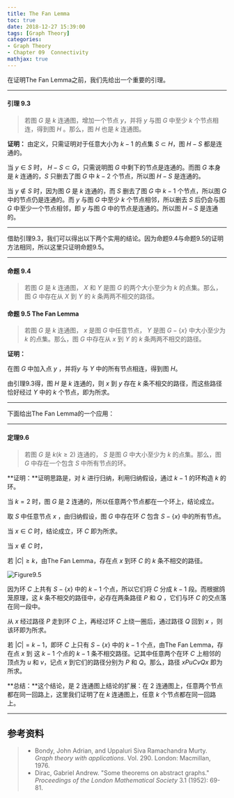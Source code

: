 ```yaml
---
title: The Fan Lemma
toc: true
date: 2018-12-27 15:39:00
tags: [Graph Theory]
categories: 
- Graph Theory
- Chapter 09  Connectivity
mathjax: true
---
```


在证明The Fan Lemma之前，我们先给出一个重要的引理。

------

#### 引理 9.3  

> 若图 $G$ 是 $k$ 连通图，增加一个节点 $y$，并将 $y$ 与图 $G$ 中至少 $k$ 个节点相连，得到图 $H$ 。那么，图 $H$ 也是 $k$ 连通图。

**证明：** 由定义，只需证明对于任意大小为 $k-1$ 的点集 $S \subset H$，图 $H-S$ 都是连通的。

当 $y \in S$ 时， $H-S \subset G$，只需说明图 $G$ 中剩下的节点是连通的。而图 $G$ 本身是 $k$ 连通的，$S$ 只删去了图 $G$ 中 $k-2$ 个节点，所以图 $H-S$ 是连通的。

当 $y \notin S$ 时，因为图 $G$ 是 $k$ 连通的，而 $S$ 删去了图 $G$ 中 $k-1$ 个节点，所以图 $G$ 中的节点仍是连通的。而 $y$ 与图 $G$ 中至少 $k$ 个节点相邻，所以删去 $S$ 后仍会与图 $G$ 中至少一个节点相邻，即 $y$ 与图 $G$ 中的节点是连通的。所以图 $H-S$ 是连通的。

------

借助引理9.3，我们可以得出以下两个实用的结论。因为命题9.4与命题9.5的证明方法相同，所以这里只证明命题9.5。

------

#### 命题 9.4  

> 若图 $G$ 是 $k$ 连通图， $X$ 和 $Y$ 是图 $G$ 的两个大小至少为 $k$ 的点集。那么，图 $G$ 中存在从 $X$ 到 $Y$ 的 $k$ 条两两不相交的路径。

#### 命题 9.5   The Fan Lemma

> 若图 $G$ 是 $k$ 连通图， $x$ 是图 $G$ 中任意节点， $Y$ 是图 $G-\{x\}$ 中大小至少为 $k$ 的点集。那么，图 $G$ 中存在从 $x$ 到 $Y$ 的 $k$ 条两两不相交的路径。
>

**证明：**

在图 $G$ 中加入点 $y$ ，并将$y$ 与 $Y$ 中的所有节点相连，得到图 $H$。

由引理9.3得，图 $H$ 是 $k$ 连通的，则 $x$ 到 $y$ 存在 $k$ 条不相交的路径，而这些路径恰好经过 $Y$ 中的 $k$ 个节点，即为所求。

------

下面给出The Fan Lemma的一个应用：

------

#### 定理9.6 

> 若图 $G$ 是 $k (k \ge 2)$ 连通的， $S$ 是图 $G$ 中大小至少为 $k$ 的点集。那么，图 $G$ 中存在一个包含 $S$ 中所有节点的环。

**证明：**证明思路是，对 $k$ 进行归纳，利用归纳假设，通过 $k-1$ 的环构造 $k$ 的环。

当 $k=2$ 时，图 $G$ 是 $2$ 连通的，所以任意两个节点都在一个环上，结论成立。

取 $S$ 中任意节点 $x$ ，由归纳假设，图 $G$ 中存在环 $C$ 包含 $S-\{x\}$ 中的所有节点。

当 $x \in C$ 时，结论成立，环 $C$ 即为所求。

当 $x \notin C$ 时，

若 $|C| \ge k$，由The Fan Lemma，存在点 $x$ 到环 $C$ 的 $k$ 条不相交的路径。



![Figure9.5](\images\Figure9.5.png)

因为环 $C$ 上共有 $S-\{x\}$ 中的 $k-1$ 个点，所以它们将 $C$ 分成 $k-1$ 段。而根据鸽笼原理，这 $k$ 条不相交的路径中，必存在两条路径 $P$ 和 $Q$ ，它们与环 $C$ 的交点落在同一段中。

从 $x$ 经过路径 $P$ 走到环 $C$ 上，再经过环 $C$ 上绕一圈后，通过路径 $Q$ 回到 $x$ ，则该环即为所求。

若 $|C| = k-1$，即环 $C$ 上只有 $S-\{x\}$ 中的 $k-1$ 个点，由The Fan Lemma，存在点 $x$ 到 这 $k-1$ 个点的 $k-1$ 条不相交路径。记其中任意两个在环 $C$ 上相邻的顶点为 $u$ 和 $v$，记点 $x$ 到它们的路径分别为 $P$ 和 $Q$。那么，路径 $xPuCvQx$ 即为所求。

**总结：**这个结论，是 $2$ 连通图上结论的扩展：在 $2$ 连通图上，任意两个节点都在同一回路上，这里我们证明了在 $k$ 连通图上，任意 $k$ 个节点都在同一回路上。

------



## 参考资料
> - Bondy, John Adrian, and Uppaluri Siva Ramachandra Murty. *Graph theory with applications*. Vol. 290. London: Macmillan, 1976.
> - Dirac, Gabriel Andrew. "Some theorems on abstract graphs." *Proceedings of the London Mathematical Society* 3.1 (1952): 69-81.
